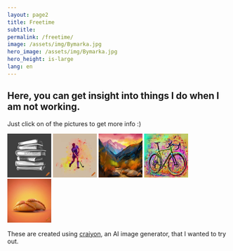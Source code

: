 ```yaml
---
layout: page2
title: Freetime
subtitle: 
permalink: /freetime/
image: /assets/img/Bymarka.jpg
hero_image: /assets/img/Bymarka.jpg
hero_height: is-large
lang: en
---
```

## Here, you can get insight into things I do when I am not working.


Just click on of the pictures to get more info :) 

<a href="/freetime/reading"><img src="/assets/img/books.png" alt="A stack of books" style="height: 100px; width:100px;"/></a> <a href="/freetime/hockey"><img src="/assets/img/hockey.png" alt="A hockey player" style="height: 100px; width:100px;"/></a> <a href="../blog"><img src="/assets/img/hiking.png" alt="Mountain landscape" style="height: 100px; width:100px;"/></a> <a href="/freetime/bikepck"><img src="/assets/img/gravel_bike.png" alt="A gravel bike" style="height: 100px; width:100px;"/></a> <a href="/freetime/cooking"><img src="/assets/img/empanada.png" alt="A gravel bike" style="height: 100px; width:100px;"/></a>

These are created using [craiyon](https://www.craiyon.com), an AI image generator, that I wanted to try out.